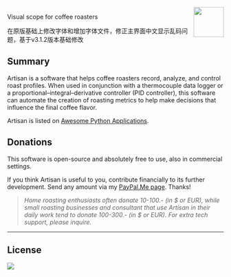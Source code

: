 <img align="right" src="https://raw.githubusercontent.com/artisan-roaster-scope/artisan/master/wiki/screenshots/artisan.png" width="70">

Visual scope for coffee roasters

在原版基础上修改字体和增加字体文件，修正主界面中文显示乱码问题，基于v3.1.2版本基础修改


Summary
-------

Artisan is a software that helps coffee roasters record, analyze, and control roast profiles. When used in conjunction with a thermocouple data logger or a proportional–integral–derivative controller (PID controller), this software can automate the creation of roasting metrics to help make decisions that influence the final coffee flavor.

Artisan is listed on [Awesome Python Applications](https://github.com/mahmoud/awesome-python-applications).

Donations
---------

This software is open-source and absolutely free to use, also in commercial settings.

If you think Artisan is useful to you, contribute financially to its further development. Send any amount via my [PayPal.Me page](https://www.paypal.me/MarkoLuther). Thanks!

> *Home roasting enthusiasts often donate 10-100.- (in $ or EUR), while small roasting businesses and consultant that use Artisan in their daily work tend to donate 100-300.- (in $ or EUR). For extra tech support, please inquire.*

----
License
-------

[![](http://www.gnu.org/graphics/gplv3-88x31.png)](http://www.gnu.org/copyleft/gpl.html)
